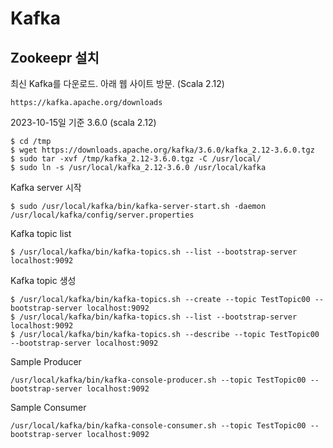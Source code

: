 # Kafka

## Zookeepr 설치

최신 Kafka를 다운로드. 아래 웹 사이트 방문. (Scala 2.12)
```
https://kafka.apache.org/downloads
```

2023-10-15일 기준 3.6.0 (scala 2.12)
```
$ cd /tmp 
$ wget https://downloads.apache.org/kafka/3.6.0/kafka_2.12-3.6.0.tgz
$ sudo tar -xvf /tmp/kafka_2.12-3.6.0.tgz -C /usr/local/
$ sudo ln -s /usr/local/kafka_2.12-3.6.0 /usr/local/kafka
```

Kafka server 시작
```
$ sudo /usr/local/kafka/bin/kafka-server-start.sh -daemon /usr/local/kafka/config/server.properties
```

Kafka topic list
```
$ /usr/local/kafka/bin/kafka-topics.sh --list --bootstrap-server localhost:9092
```

Kafka topic 생성
```
$ /usr/local/kafka/bin/kafka-topics.sh --create --topic TestTopic00 --bootstrap-server localhost:9092
$ /usr/local/kafka/bin/kafka-topics.sh --list --bootstrap-server localhost:9092
$ /usr/local/kafka/bin/kafka-topics.sh --describe --topic TestTopic00 --bootstrap-server localhost:9092
```

Sample Producer
```
/usr/local/kafka/bin/kafka-console-producer.sh --topic TestTopic00 --bootstrap-server localhost:9092
```

Sample Consumer
```
/usr/local/kafka/bin/kafka-console-consumer.sh --topic TestTopic00 --bootstrap-server localhost:9092
```
